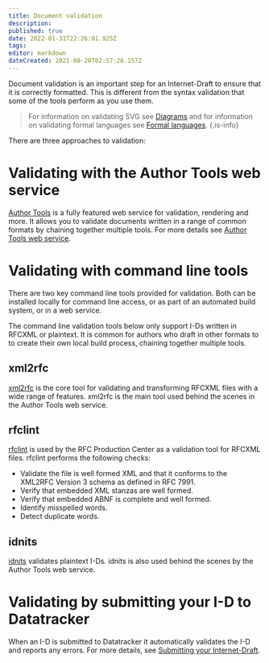 ```yaml
---
title: Document validation
description: 
published: true
date: 2022-01-31T22:26:01.925Z
tags: 
editor: markdown
dateCreated: 2021-08-20T02:57:26.157Z
---
```


Document validation is an important step for an Internet-Draft to ensure that it is correctly formatted.  This is different from the syntax validation that some of the tools perform as you use them.  

> For information on validating SVG see [Diagrams](/diagrams) and for information on validating formal languages see [Formal languages](/formal-languages).
{.is-info}


There are three approaches to validation:

# Validating with the Author Tools web service
[Author Tools](https://author-tools.ietf.org) is a fully featured web service for validation, rendering and more. It allows you to validate documents written in a range of common formats by chaining together multiple tools.  For more details see [Author Tools web service](/author-tools-web-service).
  
# Validating with command line tools
There are two key command line tools provided for validation.  Both can be installed locally for command line access, or as part of an automated build system, or in a web service.

The command line validation tools below only support I-Ds written in RFCXML or plaintext.  It is common for authors who draft in other formats to to create their own local build process, chaining together multiple tools.

## xml2rfc
[xml2rfc](https://github.com/ietf-tools/xml2rfc) is the core tool for validating and transforming RFCXML files with a wide range of features. xml2rfc is the main tool used behind the scenes in the Author Tools web service.

## rfclint
[rfclint](https://github.com/ietf-tools/RfcEditor/tree/master/rfclint) is used by the RFC Production Center as a validation tool for RFCXML files.  rfclint performs the following checks:
* Validate the file is well formed XML and that it conforms to the XML2RFC Version 3 schema as defined in RFC 7991.
* Verify that embedded XML stanzas are well formed.
* Verify that embedded ABNF is complete and well formed.
* Identify misspelled words.
* Detect duplicate words.

## idnits
[idnits](https://github.com/ietf-tools/idnits-mirror) validates plaintext I-Ds. idnits is also used behind the scenes by the Author Tools web service.

# Validating by submitting your I-D to Datatracker
When an I-D is submitted to Datatracker it automatically validates the I-D and reports any errors.  For more details, see [Submitting your Internet-Draft](/submitting-your-internet-draft).

